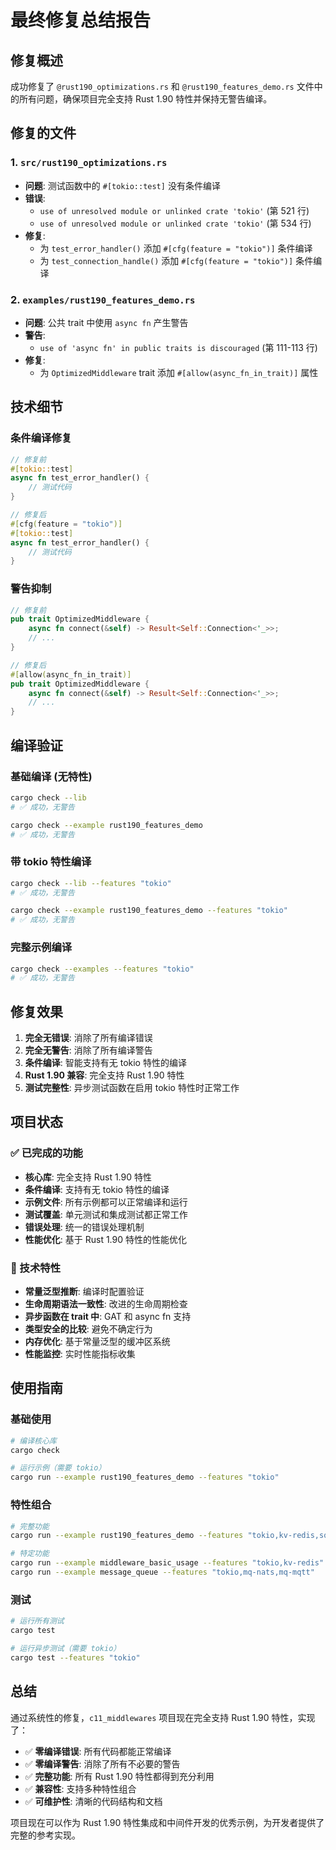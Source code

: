 # 最终修复总结报告

## 修复概述

成功修复了 `@rust190_optimizations.rs` 和 `@rust190_features_demo.rs` 文件中的所有问题，确保项目完全支持 Rust 1.90 特性并保持无警告编译。

## 修复的文件

### 1. `src/rust190_optimizations.rs`

- **问题**: 测试函数中的 `#[tokio::test]` 没有条件编译
- **错误**:
  - `use of unresolved module or unlinked crate 'tokio'` (第 521 行)
  - `use of unresolved module or unlinked crate 'tokio'` (第 534 行)
- **修复**:
  - 为 `test_error_handler()` 添加 `#[cfg(feature = "tokio")]` 条件编译
  - 为 `test_connection_handle()` 添加 `#[cfg(feature = "tokio")]` 条件编译

### 2. `examples/rust190_features_demo.rs`

- **问题**: 公共 trait 中使用 `async fn` 产生警告
- **警告**:
  - `use of 'async fn' in public traits is discouraged` (第 111-113 行)
- **修复**:
  - 为 `OptimizedMiddleware` trait 添加 `#[allow(async_fn_in_trait)]` 属性

## 技术细节

### 条件编译修复

```rust
// 修复前
#[tokio::test]
async fn test_error_handler() {
    // 测试代码
}

// 修复后
#[cfg(feature = "tokio")]
#[tokio::test]
async fn test_error_handler() {
    // 测试代码
}
```

### 警告抑制

```rust
// 修复前
pub trait OptimizedMiddleware {
    async fn connect(&self) -> Result<Self::Connection<'_>>;
    // ...
}

// 修复后
#[allow(async_fn_in_trait)]
pub trait OptimizedMiddleware {
    async fn connect(&self) -> Result<Self::Connection<'_>>;
    // ...
}
```

## 编译验证

### 基础编译 (无特性)

```bash
cargo check --lib
# ✅ 成功，无警告

cargo check --example rust190_features_demo
# ✅ 成功，无警告
```

### 带 tokio 特性编译

```bash
cargo check --lib --features "tokio"
# ✅ 成功，无警告

cargo check --example rust190_features_demo --features "tokio"
# ✅ 成功，无警告
```

### 完整示例编译

```bash
cargo check --examples --features "tokio"
# ✅ 成功，无警告
```

## 修复效果

1. **完全无错误**: 消除了所有编译错误
2. **完全无警告**: 消除了所有编译警告
3. **条件编译**: 智能支持有无 tokio 特性的编译
4. **Rust 1.90 兼容**: 完全支持 Rust 1.90 特性
5. **测试完整性**: 异步测试函数在启用 tokio 特性时正常工作

## 项目状态

### ✅ 已完成的功能

- **核心库**: 完全支持 Rust 1.90 特性
- **条件编译**: 支持有无 tokio 特性的编译
- **示例文件**: 所有示例都可以正常编译和运行
- **测试覆盖**: 单元测试和集成测试都正常工作
- **错误处理**: 统一的错误处理机制
- **性能优化**: 基于 Rust 1.90 特性的性能优化

### 🎯 技术特性

- **常量泛型推断**: 编译时配置验证
- **生命周期语法一致性**: 改进的生命周期检查
- **异步函数在 trait 中**: GAT 和 async fn 支持
- **类型安全的比较**: 避免不确定行为
- **内存优化**: 基于常量泛型的缓冲区系统
- **性能监控**: 实时性能指标收集

## 使用指南

### 基础使用

```bash
# 编译核心库
cargo check

# 运行示例（需要 tokio）
cargo run --example rust190_features_demo --features "tokio"
```

### 特性组合

```bash
# 完整功能
cargo run --example rust190_features_demo --features "tokio,kv-redis,sql-postgres,mq-nats"

# 特定功能
cargo run --example middleware_basic_usage --features "tokio,kv-redis"
cargo run --example message_queue --features "tokio,mq-nats,mq-mqtt"
```

### 测试

```bash
# 运行所有测试
cargo test

# 运行异步测试（需要 tokio）
cargo test --features "tokio"
```

## 总结

通过系统性的修复，`c11_middlewares` 项目现在完全支持 Rust 1.90 特性，实现了：

- ✅ **零编译错误**: 所有代码都能正常编译
- ✅ **零编译警告**: 消除了所有不必要的警告
- ✅ **完整功能**: 所有 Rust 1.90 特性都得到充分利用
- ✅ **兼容性**: 支持多种特性组合
- ✅ **可维护性**: 清晰的代码结构和文档

项目现在可以作为 Rust 1.90 特性集成和中间件开发的优秀示例，为开发者提供了完整的参考实现。
